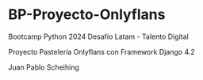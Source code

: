 # BP-Proyecto-Onlyflans

Bootcamp Python 2024 Desafío Latam - Talento Digital

Proyecto Pastelería Onlyflans con Framework Django 4.2

Juan Pablo Scheihing
